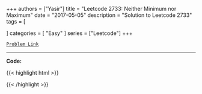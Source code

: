 
+++
authors = ["Yasir"]
title = "Leetcode 2733: Neither Minimum nor Maximum"
date = "2017-05-05"
description = "Solution to Leetcode 2733"
tags = [
    
]
categories = [
    "Easy"
]
series = ["Leetcode"]
+++



[`Problem Link`](https://leetcode.com/problems/neither-minimum-nor-maximum/description/)

---

**Code:**

{{< highlight html >}}

{{< /highlight >}}

